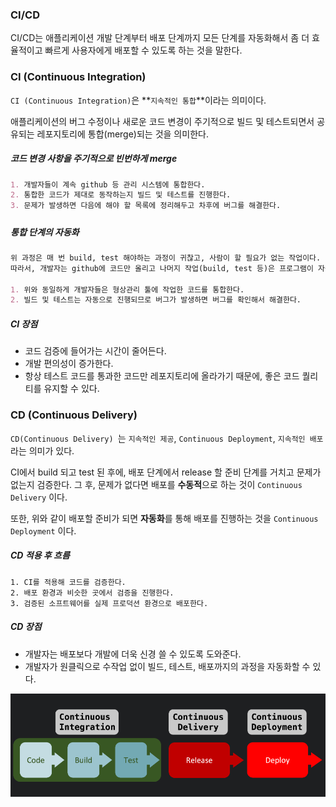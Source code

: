 ### CI/CD

CI/CD는 애플리케이션 개발 단계부터 배포 단계까지 모든 단계를 자동화해서 좀 더 효율적이고 빠르게 사용자에게 배포할 수 있도록 하는 것을 말한다.



### CI (Continuous Integration)

`CI (Continuous Integration)`은 **`지속적인 통합`**이라는 의미이다.

애플리케이션의 버그 수정이나 새로운 코드 변경이 주기적으로 빌드 및 테스트되면서 공유되는 레포지토리에 통합(merge)되는 것을 의미한다.



##### 코드 변경 사항을 주기적으로 빈번하게 merge

```markdown
1. 개발자들이 계속 github 등 관리 시스템에 통합한다.
2. 통합한 코드가 제대로 동작하는지 빌드 및 테스트를 진행한다.
3. 문제가 발생하면 다음에 해야 할 목록에 정리해두고 차후에 버그를 해결한다.
```

##### 

##### 통합 단계의 자동화

```markdown
위 과정은 매 번 build, test 해야하는 과정이 귀찮고, 사람이 할 필요가 없는 작업이다.
따라서, 개발자는 github에 코드만 올리고 나머지 작업(build, test 등)은 프로그램이 자동으로 해주는 방식

1. 위와 동일하게 개발자들은 형상관리 툴에 작업한 코드를 통합한다.
2. 빌드 및 테스트는 자동으로 진행되므로 버그가 발생하면 버그를 확인해서 해결한다.
```



##### CI 장점

- 코드 검증에 들어가는 시간이 줄어든다.
- 개발 편의성이 증가한다.
- 항상 테스트 코드를 통과한 코드만 레포지토리에 올라가기 때문에, 좋은 코드 퀄리티를 유지할 수 있다.



### CD (Continuous Delivery)

`CD(Continuous Delivery) `는 `지속적인 제공`, `Continuous Deployment`, `지속적인 배포`라는 의미가 있다.

CI에서 build 되고 test 된 후에, 배포 단계에서 release 할 준비 단계를 거치고 문제가 없는지 검증한다. 그 후, 문제가 없다면 배포를 **수동적**으로 하는 것이 `Continuous Delivery` 이다.

또한, 위와 같이 배포할 준비가 되면 **자동화**를 통해 배포를 진행하는 것을 `Continuous Deployment` 이다.



##### CD 적용 후 흐름

```
1. CI를 적용해 코드를 검증한다.
2. 배포 환경과 비슷한 곳에서 검증을 진행한다.
3. 검증된 소프트웨어를 실제 프로덕션 환경으로 배포한다.
```



##### CD 장점

- 개발자는 배포보다 개발에 더욱 신경 쓸 수 있도록 도와준다.
- 개발자가 원클릭으로 수작업 없이 빌드, 테스트, 배포까지의 과정을 자동화할 수 있다.

![image-20241118204219207](../images/image-20241118204219207.png)